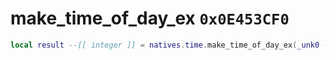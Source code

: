 # make_time_of_day_ex `0x0E453CF0`

```lua
local result --[[ integer ]] = natives.time.make_time_of_day_ex(_unk0 --[[ integer ]], _unk1 --[[ integer ]], _unk2 --[[ integer ]], _unk3 --[[ integer ]])
```